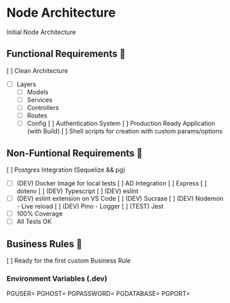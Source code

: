 # Node Architecture
Initial Node Architecture

## Functional Requirements 🌟
[ ] Clean Architecture
- [ ] Layers
  - [ ] Models
  - [ ] Services
  - [ ] Controllers
  - [ ] Routes
  - [ ] Config
[ ] Authentication System
[ ] Production Ready Application (with Build)
[ ] Shell scripts for creation with custom params/options

## Non-Funtional Requirements 🌟
[ ] Postgres Integration (Sequelize && pg)
- [ ] (DEV) Docker Image for local tests
[ ] AD Integration
[ ] Express
[ ] dotenv
[ ] (DEV) Typescript
[ ] (DEV) eslint
- [ ] (DEV) eslint extension on VS Code
[ ] (DEV) Sucrase
[ ] (DEV) Nodemon - Live reload
[ ] (DEV) Pino - Logger
[ ] (TEST) Jest
- [ ] 100% Coverage
- [ ] All Tests OK

## Business Rules 🌟
[ ] Ready for the first custom Business Rule

### Environment Variables (.dev)
PGUSER=<user>
PGHOST=<host>
PGPASSWORD=<password>
PGDATABASE=<database>
PGPORT=<port>



